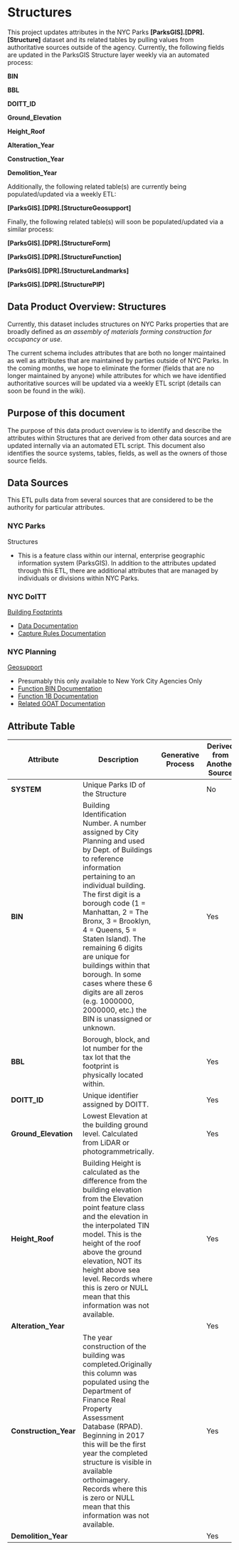 # Structures
This project updates attributes in the NYC Parks **[ParksGIS].[DPR].[Structure]** dataset and its related tables by pulling values from 
authoritative sources outside of the agency. Currently, the following fields are updated in the ParksGIS Structure layer weekly 
via an automated process:

**BIN**

**BBL**

**DOITT_ID**

**Ground_Elevation**

**Height_Roof**

**Alteration_Year**

**Construction_Year**

**Demolition_Year**


Additionally, the following related table(s) are currently being populated/updated via a weekly ETL:

**[ParksGIS].[DPR].[StructureGeosupport]**

Finally, the following related table(s) will soon be populated/updated via a similar process:

**[ParksGIS].[DPR].[StructureForm]**

**[ParksGIS].[DPR].[StructureFunction]**

**[ParksGIS].[DPR].[StructureLandmarks]**

**[ParksGIS].[DPR].[StructurePIP]**

## Data Product Overview: Structures
Currently, this dataset includes structures on NYC Parks properties that are broadly defined as *an assembly of materials 
forming construction for occupancy or use*. 

The current schema includes attributes that are both no longer maintained as well as attributes that are 
maintained by parties outside of NYC Parks. In the coming months, we hope to eliminate the former (fields 
that are no longer maintained by anyone) while attributes for which we have identified authoritative sources 
will be updated via a weekly ETL script (details can soon be found in the wiki).


## Purpose of this document
The purpose of this data product overview is to identify and describe the
attributes within Structures that are derived from other data sources and are updated internally via an automated
ETL script. This document also identifies the source systems, tables, fields, as well as the owners of 
those source fields. 

## Data Sources
This ETL pulls data from several sources that are considered to be the authority for particular attributes.
### NYC Parks
Structures
 - This is a feature class within our internal, enterprise geographic information system (ParksGIS). In addition to the attributes updated through this ETL, there are additional attributes that are managed by individuals or divisions within NYC Parks.
 
### NYC DoITT
[Building Footprints](https://data.cityofnewyork.us/Housing-Development/Building-Footprints/nqwf-w8eh#About)
 - [Data Documentation](https://github.com/CityOfNewYork/nyc-geo-metadata/blob/master/Metadata/Metadata_BuildingFootprints.md)
 - [Capture Rules Documentation](https://github.com/CityOfNewYork/nyc-planimetrics/blob/master/Capture_Rules.md)
 
### NYC Planning
[Geosupport](https://geoservice.planning.nyc.gov/)
- Presumably this only available to New York City Agencies Only
- [Function BIN Documentation](https://geoservice.planning.nyc.gov/FunctionBIN)
- [Function 1B Documentation](https://geoservice.planning.nyc.gov/Function1B)
- [Related GOAT Documentation](http://a030-goat.nyc.gov/goat)

## Attribute Table
| Attribute              | Description       | Generative Process   | Derived from Another Source | Source Data Owner / Modifier |
|------------------------|-------------------|----------------------|-----------------------------|------------------------------|
| **SYSTEM**           | Unique Parks ID of the Structure  |          | No     |               | IT/GIS
| **BIN**              | Building Identification Number. A number assigned by City Planning and used by Dept. of Buildings to reference information pertaining to an individual building. The first digit is a borough code (1 = Manhattan, 2 = The Bronx, 3 = Brooklyn, 4 = Queens, 5 = Staten Island). The remaining 6 digits are unique for buildings within that borough. In some cases where these 6 digits are all zeros (e.g. 1000000, 2000000, etc.) the BIN is unassigned or unknown.|          | Yes    |DoITT               |
| **BBL**              |Borough, block, and lot number for the tax lot that the footprint is physically located within.|          | Yes |DoITT            |
| **DOITT_ID**         |Unique identifier assigned by DOITT.|          | Yes    |               |
| **Ground_Elevation** |Lowest Elevation at the building ground level. Calculated from LiDAR or photogrammetrically.|          | Yes    |DoITT               |
| **Height_Roof**      |Building Height is calculated as the difference from the building elevation from the Elevation point feature class and the elevation in the interpolated TIN model. This is the height of the roof above the ground elevation, NOT its height above sea level. Records where this is zero or NULL mean that this information was not available.|          | Yes    |DoITT               |
| **Alteration_Year**  |                                   |          | Yes    |DoITT               |
| **Construction_Year**|The year construction of the building was completed.Originally this column was populated using the Department of Finance Real Property Assessment Database (RPAD). Beginning in 2017 this will be the first year the completed structure is visible in available orthoimagery. Records where this is zero or NULL mean that this information was not available.|          | Yes    |DoITT               |
| **Demolition_Year**  |                                   |          | Yes    |DoITT               |

